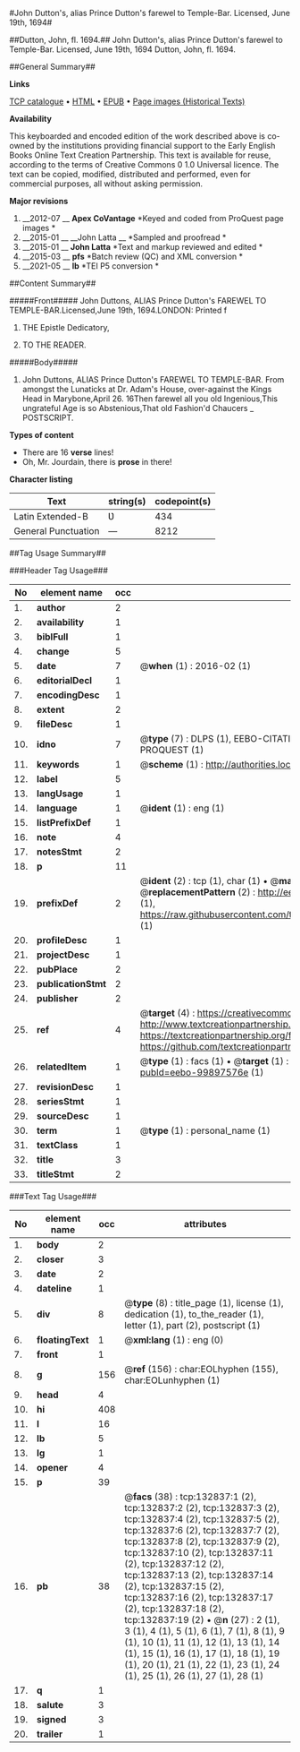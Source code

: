 #John Dutton's, alias Prince Dutton's farewel to Temple-Bar. Licensed, June 19th, 1694#

##Dutton, John, fl. 1694.##
John Dutton's, alias Prince Dutton's farewel to Temple-Bar. Licensed, June 19th, 1694
Dutton, John, fl. 1694.

##General Summary##

**Links**

[TCP catalogue](http://www.ota.ox.ac.uk/tcp/)  • 
[HTML](http://tei.it.ox.ac.uk/tcp/Texts-HTML/free/A81/A81937.html)  • 
[EPUB](http://tei.it.ox.ac.uk/tcp/Texts-EPUB/free/A81/A81937.epub) • 
[Page images (Historical Texts)](https://historicaltexts.jisc.ac.uk/eebo-99897576e)

**Availability**

This keyboarded and encoded edition of the work described above is co-owned by the
    institutions providing financial support to the Early English Books Online Text Creation
    Partnership. This text is available for reuse, according to the terms of  Creative Commons 0 1.0 Universal
    licence. The text can be copied, modified, distributed and performed, even for commercial
    purposes, all without asking permission.

**Major revisions**

1. __2012-07 __ __Apex CoVantage__ *Keyed and coded from ProQuest page images *
1. __2015-01 __ __John Latta __ *Sampled and proofread *
1. __2015-01 __ __John Latta__ *Text and markup reviewed and edited *
1. __2015-03 __ __pfs__ *Batch review (QC) and XML conversion *
1. __2021-05 __ __lb__ *TEI P5 conversion *

##Content Summary##

#####Front#####
John Duttons, ALIAS Prince Dutton's FAREWEL TO TEMPLE-BAR.Licensed,June 19th, 1694.LONDON: Printed f
1. THE Epistle Dedicatory,

1. TO THE READER.

#####Body#####

1. John Duttons, ALIAS Prince Dutton's FAREWEL TO TEMPLE-BAR.
From amongst the Lunaticks at Dr. Adam's House, over-against the Kings Head in Marybone,April 26. 16Then farewel all you old Ingenious,This ungrateful Age is so Abstenious,That old Fashion'd Chaucers 
    _ POSTSCRIPT.

**Types of content**

  * There are 16 **verse** lines!
  * Oh, Mr. Jourdain, there is **prose** in there!

**Character listing**


|Text|string(s)|codepoint(s)|
|---|---|---|
|Latin Extended-B|Ʋ|434|
|General Punctuation|—|8212|

##Tag Usage Summary##

###Header Tag Usage###

|No|element name|occ|attributes|
|---|---|---|---|
|1.|__author__|2||
|2.|__availability__|1||
|3.|__biblFull__|1||
|4.|__change__|5||
|5.|__date__|7| @__when__ (1) : 2016-02 (1)|
|6.|__editorialDecl__|1||
|7.|__encodingDesc__|1||
|8.|__extent__|2||
|9.|__fileDesc__|1||
|10.|__idno__|7| @__type__ (7) : DLPS (1), EEBO-CITATION (1), VID (1), EEBO-PROQUEST (1), STC (2), PROQUEST (1)|
|11.|__keywords__|1| @__scheme__ (1) : http://authorities.loc.gov/ (1)|
|12.|__label__|5||
|13.|__langUsage__|1||
|14.|__language__|1| @__ident__ (1) : eng (1)|
|15.|__listPrefixDef__|1||
|16.|__note__|4||
|17.|__notesStmt__|2||
|18.|__p__|11||
|19.|__prefixDef__|2| @__ident__ (2) : tcp (1), char (1)  •  @__matchPattern__ (2) : ([0-9\-]+):([0-9IVX]+) (1), (.+) (1)  •  @__replacementPattern__ (2) : http://eebo.chadwyck.com/downloadtiff?vid=$1&page=$2 (1), https://raw.githubusercontent.com/textcreationpartnership/Texts/master/tcpchars.xml#$1 (1)|
|20.|__profileDesc__|1||
|21.|__projectDesc__|1||
|22.|__pubPlace__|2||
|23.|__publicationStmt__|2||
|24.|__publisher__|2||
|25.|__ref__|4| @__target__ (4) : https://creativecommons.org/publicdomain/zero/1.0/ (1), http://www.textcreationpartnership.org/docs/. (1), https://textcreationpartnership.org/faq/#faq05 (1), https://github.com/textcreationpartnership (1)|
|26.|__relatedItem__|1| @__type__ (1) : facs (1)  •  @__target__ (1) : https://data.historicaltexts.jisc.ac.uk/view?pubId=eebo-99897576e (1)|
|27.|__revisionDesc__|1||
|28.|__seriesStmt__|1||
|29.|__sourceDesc__|1||
|30.|__term__|1| @__type__ (1) : personal_name (1)|
|31.|__textClass__|1||
|32.|__title__|3||
|33.|__titleStmt__|2||


###Text Tag Usage###

|No|element name|occ|attributes|
|---|---|---|---|
|1.|__body__|2||
|2.|__closer__|3||
|3.|__date__|2||
|4.|__dateline__|1||
|5.|__div__|8| @__type__ (8) : title_page (1), license (1), dedication (1), to_the_reader (1), letter (1), part (2), postscript (1)|
|6.|__floatingText__|1| @__xml:lang__ (1) : eng (0)|
|7.|__front__|1||
|8.|__g__|156| @__ref__ (156) : char:EOLhyphen (155), char:EOLunhyphen (1)|
|9.|__head__|4||
|10.|__hi__|408||
|11.|__l__|16||
|12.|__lb__|5||
|13.|__lg__|1||
|14.|__opener__|4||
|15.|__p__|39||
|16.|__pb__|38| @__facs__ (38) : tcp:132837:1 (2), tcp:132837:2 (2), tcp:132837:3 (2), tcp:132837:4 (2), tcp:132837:5 (2), tcp:132837:6 (2), tcp:132837:7 (2), tcp:132837:8 (2), tcp:132837:9 (2), tcp:132837:10 (2), tcp:132837:11 (2), tcp:132837:12 (2), tcp:132837:13 (2), tcp:132837:14 (2), tcp:132837:15 (2), tcp:132837:16 (2), tcp:132837:17 (2), tcp:132837:18 (2), tcp:132837:19 (2)  •  @__n__ (27) : 2 (1), 3 (1), 4 (1), 5 (1), 6 (1), 7 (1), 8 (1), 9 (1), 10 (1), 11 (1), 12 (1), 13 (1), 14 (1), 15 (1), 16 (1), 17 (1), 18 (1), 19 (1), 20 (1), 21 (1), 22 (1), 23 (1), 24 (1), 25 (1), 26 (1), 27 (1), 28 (1)|
|17.|__q__|1||
|18.|__salute__|3||
|19.|__signed__|3||
|20.|__trailer__|1||
